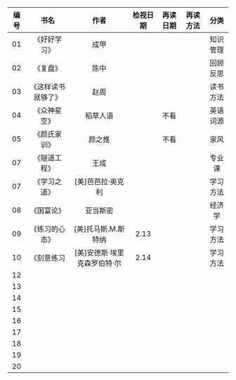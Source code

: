 

|编号|书名 |作者 |检视日期|再读日期|再读方法|分类|
|:---:|:--:|:--:|:-:|:-:|:-:|:-:|
|01  |《好好学习》| 成甲|| || 知识管理|
|02  |《复盘》| 陈中| || |回顾反思|
|03  |《这样读书就够了》 | 赵周| || |读书方法|
|04  |《众神星空》| 稻草人语| |不看| |英语词源|
|05  |《颜氏家训》| 颜之推| |不看| |家风|
|07 |《隧道工程》| 王成| || |专业课|
|07 |《学习之道》| [美]芭芭拉·奥克利| || |学习方法|
|08|《国富论》| 亚当斯密| || |经济学|
|09 |《练习的心态》| [美]托马斯.M.斯特纳|2.13 || |学习方法|
|10 | 《刻意练习 |[美]安德斯·埃里克森罗伯特·尔 | 2.14   |     |      |  学习方法   |
|12|      | |    |     |      |     |
|13 |      | |    |     |      |     |
|14 |      | |    |     |      |     |
|15 |      | |    |     |      |     |
|16 |      | |    |     |      |     |
|17 |      | |    |     |      |     |
|18 |      | |    |     |      |     |
|19 |      | |    |     |      |     |
|20 |      | |    |     |      |     |



